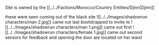 Site is owned by the [[../../Factions/Morocco/Country Entities/Djinn|Djinn]]

these were seen coming out of the black site
![[../../Images/shadowrun characters/man 2.jpg]]
came out last bootstrapped to invite to 
![[../../Images/shadowrun characters/man 1.png]]
came out first
![[../../Images/shadowrun characters/female 1.jpg]]
came out second sensors for feedback and opening the door are located on her waist